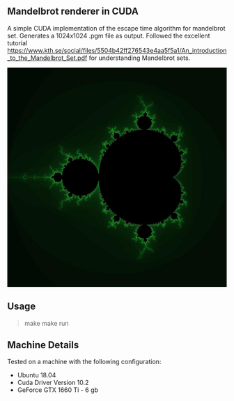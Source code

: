 ## Mandelbrot renderer in CUDA

A simple CUDA implementation of the escape time algorithm for mandelbrot set. Generates a 1024x1024 .pgm file as output. Followed the excellent tutorial https://www.kth.se/social/files/5504b42ff276543e4aa5f5a1/An_introduction_to_the_Mandelbrot_Set.pdf for understanding Mandelbrot sets.

![Mandelbrot Set Coloured](mandelbrot.jpeg)

## Usage

> make
> make run

## Machine Details

Tested on a machine with the following configuration:
- Ubuntu 18.04
- Cuda Driver Version 10.2
- GeForce GTX 1660 Ti - 6 gb